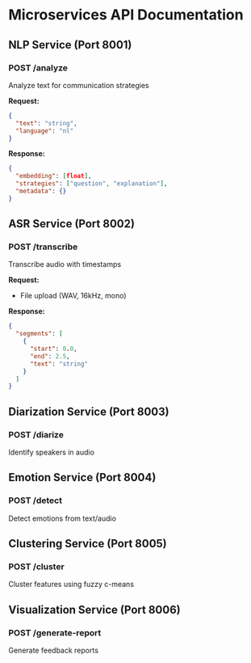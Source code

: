 # Microservices API Documentation

## NLP Service (Port 8001)

### POST /analyze
Analyze text for communication strategies

**Request:**
```json
{
  "text": "string",
  "language": "nl"
}
```

**Response:**
```json
{
  "embedding": [float],
  "strategies": ["question", "explanation"],
  "metadata": {}
}
```

## ASR Service (Port 8002)

### POST /transcribe
Transcribe audio with timestamps

**Request:**
- File upload (WAV, 16kHz, mono)

**Response:**
```json
{
  "segments": [
    {
      "start": 0.0,
      "end": 2.5,
      "text": "string"
    }
  ]
}
```

## Diarization Service (Port 8003)

### POST /diarize
Identify speakers in audio

## Emotion Service (Port 8004)

### POST /detect
Detect emotions from text/audio

## Clustering Service (Port 8005)

### POST /cluster
Cluster features using fuzzy c-means

## Visualization Service (Port 8006)

### POST /generate-report
Generate feedback reports

